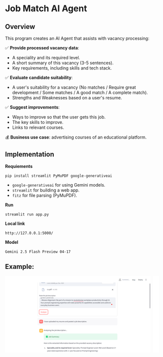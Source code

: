 # Job Match AI Agent

## Overview
This program creates an AI Agent that assists with vacancy processing:

:white_check_mark: **Provide processed vacancy data**:
  - A speciality and its required level.
  - A short summary of this vacancy (3-5 sentences).
  - Key requirements, including skills and tech stack.

:white_check_mark: **Evaluate candidate suitability**:
  - A user's suitability for a vacancy (No matches / Require great development / Some matches / A good match / A complete match).
  - Strengths and Weaknesses based on a user's resume.

:white_check_mark: **Suggest improvements**:
  - Ways to improve so that the user gets this job.
  - The key skills to improve.
  - Links to relevant courses.

:moneybag: **Business use case**: advertising courses of an educational platform.

## Implementation
**Requiements**
```
pip install streamlit PyMuPDF google-generativeai
```

- `google-generativeai` for using Gemini models.
- `streamlit` for building a web app.
- `fitz` for file parsing (PyMuPDF).

**Run**
```
streamlit run app.py
```

**Local link**
```
http://127.0.0.1:5000/
```

**Model**
```
Gemini 2.5 Flash Preview 04-17
```

## Example:

<div style="display: flex; overflow-x: auto; white-space: nowrap;">
  <img src="img/2.png" height="250" style="margin-right: 10px;">
  <img src="img/6.png" height="250" style="margin-right: 10px;">
</div>

<!-- ![1 img](./img/1.png)

![2 img](./img/2.png)
![3 img](./img/3.png)
![4 img](./img/4.png)
![5 img](./img/5.png)
![6 img](./img/6.png) -->

